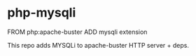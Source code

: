 # php-mysqli
FROM php:apache-buster ADD mysqli extension

This repo adds MYSQLi to apache-buster HTTP server + deps.
